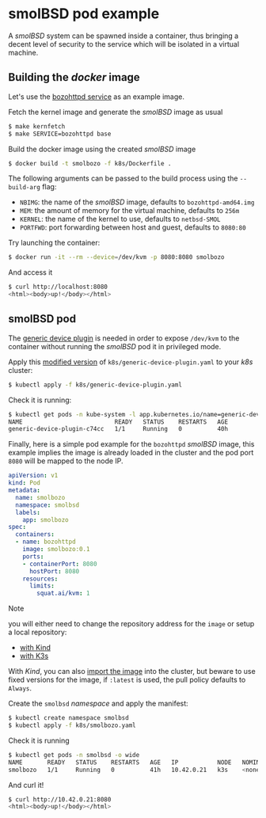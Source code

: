 # smolBSD pod example

A _smolBSD_ system can be spawned inside a container, thus bringing a decent level of security to the service which will be isolated in a virtual machine.  

## Building the _docker_ image

Let's use the [bozohttpd service][0] as an example image.

Fetch the kernel image and generate the _smolBSD_ image as usual

```sh
$ make kernfetch
$ make SERVICE=bozohttpd base
```
Build the docker image using the created _smolBSD_ image

```sh
$ docker build -t smolbozo -f k8s/Dockerfile .
```
The following arguments can be passed to the build process using the `--build-arg` flag:

* `NBIMG`: the name of the _smolBSD_ image, defaults to `bozohttpd-amd64.img`
* `MEM`: the amount of memory for the virtual machine, defaults to `256m`
* `KERNEL`: the name of the kernel to use, defaults to `netbsd-SMOL`
* `PORTFWD`: port forwarding between host and guest, defaults to `8080:80`

Try launching the container:
```sh
$ docker run -it --rm --device=/dev/kvm -p 8080:8080 smolbozo
```
And access it
```sh
$ curl http://localhost:8080
<html><body>up!</body></html>
```

## smolBSD pod

The [generic device plugin][1] is needed in order to expose `/dev/kvm` to the container without running the _smolBSD_ pod it in privileged mode.

Apply this [modified version][2] of `k8s/generic-device-plugin.yaml` to your _k8s_ cluster:

```sh
$ kubectl apply -f k8s/generic-device-plugin.yaml
```
Check it is running:
```sh
$ kubectl get pods -n kube-system -l app.kubernetes.io/name=generic-device-plugin
NAME                          READY   STATUS    RESTARTS   AGE
generic-device-plugin-c74cc   1/1     Running   0          40h
```

Finally, here is a simple pod example for the `bozohttpd` _smolBSD_ image, this example implies the image is already loaded in the cluster and the pod port `8080` will be mapped to the node IP.

```yaml
apiVersion: v1
kind: Pod
metadata:
  name: smolbozo
  namespace: smolbsd
  labels:
    app: smolbozo
spec:
  containers:
  - name: bozohttpd
    image: smolbozo:0.1
    ports:
    - containerPort: 8080
      hostPort: 8080
    resources:
      limits:
        squat.ai/kvm: 1
```
> [!note]
> you will either need to change the repository address for the `image` or setup a local repository:
> * [with Kind][3]
> * [with K3s][4]
>
> With _Kind_, you can also [import the image][5] into the cluster, but beware to use fixed versions for the image, if `:latest` is used, the pull policy defaults to `Always`.

Create the `smolbsd` _namespace_ and apply the manifest:
```sh
$ kubectl create namespace smolbsd
$ kubectl apply -f k8s/smolbozo.yaml
```
Check it is running
```sh
$ kubectl get pods -n smolbsd -o wide
NAME       READY   STATUS    RESTARTS   AGE   IP           NODE   NOMINATED NODE   READINESS GATES
smolbozo   1/1     Running   0          41h   10.42.0.21   k3s    <none>           <none>
```
And curl it!
```sh
$ curl http://10.42.0.21:8080
<html><body>up!</body></html>
 ```

[0]: https://github.com/NetBSDfr/smolBSD/tree/main/service/bozohttpd
[1]: https://github.com/squat/generic-device-plugin
[2]: https://github.com/NetBSDfr/smolBSD/blob/main/k8s/generic-device-plugin.yaml
[3]: https://kind.sigs.k8s.io/docs/user/local-registry/
[4]: https://docs.k3s.io/installation/private-registry
[5]: https://kind.sigs.k8s.io/docs/user/quick-start/#loading-an-image-into-your-cluster
